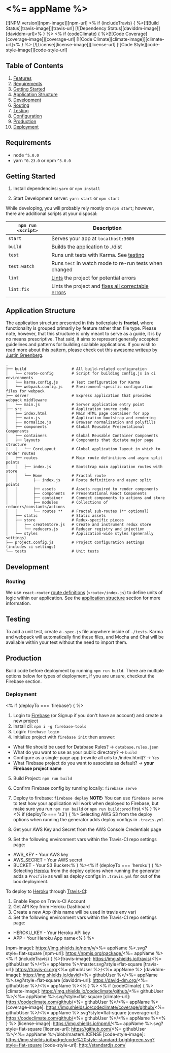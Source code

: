 # <%= appName %>

[![NPM version][npm-image]][npm-url]
<% if (includeTravis) { %>[![Build Status][travis-image]][travis-url]
[![Dependency Status][daviddm-image]][daviddm-url]<% } %>
<% if (codeClimate) { %>[![Code Coverage][coverage-image]][coverage-url]
[![Code Climate][climate-image]][climate-url]<% } %>
[![License][license-image]][license-url]
[![Code Style][code-style-image]][code-style-url]

## Table of Contents
1. [Features](#features)
1. [Requirements](#requirements)
1. [Getting Started](#getting-started)
1. [Application Structure](#application-structure)
1. [Development](#development)
  1. [Routing](#routing)
1. [Testing](#testing)
1. [Configuration](#configuration)
1. [Production](#production)
1. [Deployment](#deployment)

## Requirements
* node `^5.0.0`
* yarn `^0.23.0` or npm `^3.0.0`

## Getting Started

1. Install dependencies: `yarn` or `npm install`

2. Start Development server: `yarn start` or `npm start`

While developing, you will probably rely mostly on `npm start`; however, there are additional scripts at your disposal:

|`npm run <script>`    |Description|
|-------------------|-----------|
|`start`            |Serves your app at `localhost:3000`|
|`build`            |Builds the application to ./dist|
|`test`             |Runs unit tests with Karma. See [testing](#testing)|
|`test:watch`       |Runs `test` in watch mode to re-run tests when changed|
|`lint`             |[Lints](http://stackoverflow.com/questions/8503559/what-is-linting) the project for potential errors|
|`lint:fix`         |Lints the project and [fixes all correctable errors](http://eslint.org/docs/user-guide/command-line-interface.html#fix)|

## Application Structure

The application structure presented in this boilerplate is **fractal**, where functionality is grouped primarily by feature rather than file type. Please note, however, that this structure is only meant to serve as a guide, it is by no means prescriptive. That said, it aims to represent generally accepted guidelines and patterns for building scalable applications. If you wish to read more about this pattern, please check out this [awesome writeup](https://github.com/davezuko/react-redux-starter-kit/wiki/Fractal-Project-Structure) by [Justin Greenberg](https://github.com/justingreenberg).

```
.
├── build                    # All build-related configuration
│   └── create-config        # Script for building config.js in ci environments
│   └── karma.config.js      # Test configuration for Karma
│   └── webpack.config.js    # Environment-specific configuration files for webpack
├── server                   # Express application that provides webpack middleware
│   └── main.js              # Server application entry point
├── src                      # Application source code
│   ├── index.html           # Main HTML page container for app
│   ├── main.js              # Application bootstrap and rendering
│   ├── normalize.js         # Browser normalization and polyfills
│   ├── components           # Global Reusable Presentational Components
│   ├── containers           # Global Reusable Container Components
│   ├── layouts              # Components that dictate major page structure
│   │   └── CoreLayout       # Global application layout in which to render routes
│   ├── routes               # Main route definitions and async split points
│   │   ├── index.js         # Bootstrap main application routes with store
│   │   └── Home             # Fractal route
│   │       ├── index.js     # Route definitions and async split points
│   │       ├── assets       # Assets required to render components
│   │       ├── components   # Presentational React Components
│   │       ├── container    # Connect components to actions and store
│   │       ├── modules      # Collections of reducers/constants/actions
│   │       └── routes **    # Fractal sub-routes (** optional)
│   ├── static               # Static assets
│   ├── store                # Redux-specific pieces
│   │   ├── createStore.js   # Create and instrument redux store
│   │   └── reducers.js      # Reducer registry and injection
│   └── styles               # Application-wide styles (generally settings)
├── project.config.js        # Project configuration settings (includes ci settings)
└── tests                    # Unit tests
```

## Development

### Routing
We use `react-router` [route definitions](https://github.com/ReactTraining/react-router/blob/v3/docs/API.md#plainroute) (`<route>/index.js`) to define units of logic within our application. See the [application structure](#application-structure) section for more information.

## Testing
To add a unit test, create a `.spec.js` file anywhere inside of `./tests`. Karma and webpack will automatically find these files, and Mocha and Chai will be available within your test without the need to import them.

## Production

Build code before deployment by running `npm run build`. There are multiple options below for types of deployment, if you are unsure, checkout the Firebase section.

### Deployment
<% if (deployTo === 'firebase') { %>
1. Login to [Firebase](firebase.google.com) (or Signup if you don't have an account) and create a new project
2. Install cli: `npm i -g firebase-tools`
3. Login: `firebase login`
4. Initialize project with `firebase init` then answer:
  * What file should be used for Database Rules?  -> `database.rules.json`
  * What do you want to use as your public directory? -> `build`
  * Configure as a single-page app (rewrite all urls to /index.html)? -> `Yes`
  * What Firebase project do you want to associate as default?  -> **your Firebase project name**
5. Build Project: `npm run build`
6. Confirm Firebase config by running locally: `firebase serve`
7. Deploy to firebase: `firebase deploy`
**NOTE:** You can use `firebase serve` to test how your application will work when deployed to Firebase, but make sure you run `npm run build` or `npm run build:prod` first.<% } %><% if (deployTo === 's3') { %>
Selecting AWS S3 from the deploy options when running the generator adds deploy configs in `.travis.yml`.

1. Get your AWS Key and Secret from the AWS Console Credentials page
2. Set the following environment vars within the Travis-CI repo settings page:
  * AWS_KEY - Your AWS key
  * AWS_SECRET - Your AWS secret
  * BUCKET - Your S3 Bucket<% } %><% if (deployTo === 'heroku') { %>
Selecting [Heroku](http://heroku.com) from the deploy options when running the generator adds a `Procfile` as well as deploy configs in `.travis.yml` for out of the box deployment.

To deploy to [Heroku](http://heroku.com) through [Travis-CI](http://travis-ci.org):
1. Enable Repo on Travis-CI Account
2. Get API Key from Heroku Dashboard
3. Create a new App (this name will be used in travis env var)
4. Set the following environment vars within the Travis-CI repo settings page:
  * HEROKU_KEY - Your Heroku API key
  * APP - Your Heroku App name<% } %>

[npm-image]: https://img.shields.io/npm/v/<%= appName %>.svg?style=flat-square
[npm-url]: https://npmjs.org/package/<%= appName %>
<% if (includeTravis) { %>[travis-image]: https://img.shields.io/travis/<%= githubUser %>/<%= appName %>/master.svg?style=flat-square
[travis-url]: https://travis-ci.org/<%= githubUser %>/<%= appName %>
[daviddm-image]: https://img.shields.io/david/<%= githubUser %>/<%= appName %>.svg?style=flat-square
[daviddm-url]: https://david-dm.org/<%= githubUser %>/<%= appName %><% } %>
<% if (codeClimate) { %>[climate-image]: https://img.shields.io/codeclimate/github/<%= githubUser %>/<%= appName %>.svg?style=flat-square
[climate-url]: https://codeclimate.com/github/<%= githubUser %>/<%= appName %>
[coverage-image]: https://img.shields.io/codeclimate/coverage/github/<%= githubUser %>/<%= appName %>.svg?style=flat-square
[coverage-url]: https://codeclimate.com/github/<%= githubUser %>/<%= appName %><% } %>
[license-image]: https://img.shields.io/npm/l/<%= appName %>.svg?style=flat-square
[license-url]: https://github.com/<%= githubUser %>/<%= appName %>/blob/master/LICENSE
[code-style-image]: https://img.shields.io/badge/code%20style-standard-brightgreen.svg?style=flat-square
[code-style-url]: http://standardjs.com/
